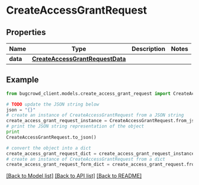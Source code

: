 # CreateAccessGrantRequest


## Properties

Name | Type | Description | Notes
------------ | ------------- | ------------- | -------------
**data** | [**CreateAccessGrantRequestData**](CreateAccessGrantRequestData.md) |  | 

## Example

```python
from bugcrowd_client.models.create_access_grant_request import CreateAccessGrantRequest

# TODO update the JSON string below
json = "{}"
# create an instance of CreateAccessGrantRequest from a JSON string
create_access_grant_request_instance = CreateAccessGrantRequest.from_json(json)
# print the JSON string representation of the object
print
CreateAccessGrantRequest.to_json()

# convert the object into a dict
create_access_grant_request_dict = create_access_grant_request_instance.to_dict()
# create an instance of CreateAccessGrantRequest from a dict
create_access_grant_request_form_dict = create_access_grant_request.from_dict(create_access_grant_request_dict)
```
[[Back to Model list]](../README.md#documentation-for-models) [[Back to API list]](../README.md#documentation-for-api-endpoints) [[Back to README]](../README.md)


